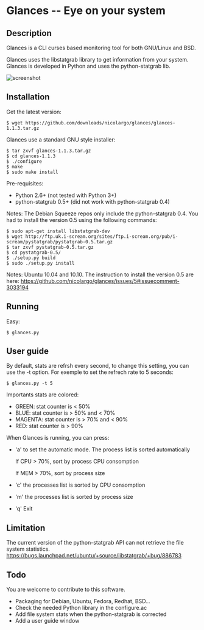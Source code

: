 Glances -- Eye on your system
=============================

## Description

Glances is a CLI curses based monitoring tool for both GNU/Linux and BSD.

Glances uses the libstatgrab library to get information from your system.
Glances is developed in Python and uses the python-statgrab lib.

![screenshot](https://github.com/nicolargo/glances/raw/master/screenshot.png)

## Installation

Get the latest version:

	$ wget https://github.com/downloads/nicolargo/glances/glances-1.1.3.tar.gz

Glances use a standard GNU style installer:

	$ tar zxvf glances-1.1.3.tar.gz
	$ cd glances-1.1.3
	$ ./configure
	$ make
	$ sudo make install

Pre-requisites:

* Python 2.6+ (not tested with Python 3+)
* python-statgrab 0.5+ (did not work with python-statgrab 0.4)

Notes: The Debian Squeeze repos only include the python-statgrab 0.4.
You had to install the version 0.5 using the following commands:

	$ sudo apt-get install libstatgrab-dev
	$ wget http://ftp.uk.i-scream.org/sites/ftp.i-scream.org/pub/i-scream/pystatgrab/pystatgrab-0.5.tar.gz
	$ tar zxvf pystatgrab-0.5.tar.gz
	$ cd pystatgrab-0.5/
	$ ./setup.py build
	$ sudo ./setup.py install

Notes: Ubuntu 10.04 and 10.10.
The instruction to install the version 0.5 are here: https://github.com/nicolargo/glances/issues/5#issuecomment-3033194

## Running

Easy:

	$ glances.py

## User guide

By default, stats are refrsh every second, to change this setting, you can
use the -t option. For exemple to set the refrech rate to 5 seconds:

	$ glances.py -t 5

Importants stats are colored:

* GREEN:   stat counter is < 50%
* BLUE:    stat counter is > 50% and < 70%
* MAGENTA: stat counter is > 70% and < 90%
* RED:     stat counter is > 90%

When Glances is running, you can press:

* 'a' to set the automatic mode. The process list is sorted automatically

    If CPU > 70%, sort by process CPU consomption

    If MEM > 70%, sort by process size

* 'c' the processes list is sorted by CPU consomption
* 'm' the processes list is sorted by process size
* 'q' Exit

## Limitation

The current version of the python-statgrab API can not retrieve the file 
system statistics.
https://bugs.launchpad.net/ubuntu/+source/libstatgrab/+bug/886783

## Todo

You are welcome to contribute to this software.

* Packaging for Debian, Ubuntu, Fedora, Redhat, BSD...
* Check the needed Python library in the configure.ac
* Add file system stats when the python-statgrab is corrected
* Add a user guide window
